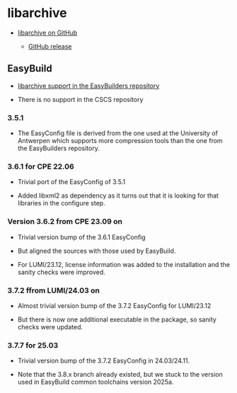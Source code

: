 # libarchive

-   [libarchive on GitHub](https://github.com/libarchive/libarchive)

    -   [GitHub release](https://github.com/libarchive/libarchive/releases)

## EasyBuild

-   [libarchive support in the EasyBuilders repository](https://github.com/easybuilders/easybuild-easyconfigs/tree/develop/easybuild/easyconfigs/l/libarchive)

-   There is no support in the CSCS repository


### 3.5.1

-   The EasyConfig file is derived from the one used at the University of
    Antwerpen which supports more compression tools than the one from the
    EasyBuilders repository.


### 3.6.1 for CPE 22.06

-   Trivial port of the EasyConfig of 3.5.1

-   Added libxml2 as dependency as it turns out that it is looking for that
    libraries in the configure step.


### Version 3.6.2 from CPE 23.09 on

-   Trivial version bump of the 3.6.1 EasyConfig

-   But aligned the sources with those used by EasyBuild.

-   For LUMI/23.12, license information was added to the installation and
    the sanity checks were improved.

  
### 3.7.2 ffrom LUMI/24.03 on

-   Almost trivial version bump of the 3.7.2 EasyConfig for LUMI/23.12
  
-   But there is now one additional executable in the package, so sanity checks were 
    updated.


### 3.7.7 for 25.03

-   Trivial version bump of the 3.7.2 EasyConfig in 24.03/24.11.

-   Note that the 3.8.x branch already existed, but we stuck to the version used in 
    EasyBuild common toolchains version 2025a.
    